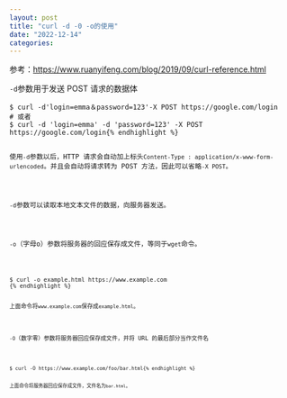 ```yaml
---
layout: post
title: "curl -d -0 -o的使用"
date: "2022-12-14"
categories: 
---
```

<p>参考：<a href="https://www.ruanyifeng.com/blog/2019/09/curl-reference.html">https://www.ruanyifeng.com/blog/2019/09/curl-reference.html</a></p>

<p><code>-d</code>参数用于发送 POST 请求的数据体</p>

<pre>
<code>$ curl -d&#39;login=emma＆password=123&#39;-X POST https://google.com/login
# 或者
$ curl -d &#39;login=emma&#39; -d &#39;password=123&#39; -X POST  https://google.com/login{% endhighlight %}

<p>使用<code>-d</code>参数以后，HTTP 请求会自动加上标头<code>Content-Type : application/x-www-form-urlencoded</code>。并且会自动将请求转为 POST 方法，因此可以省略<code>-X POST</code>。</p>

<p><code>-d</code>参数可以读取本地文本文件的数据，向服务器发送。</p>

<p><code>-o</code>（字母o）参数将服务器的回应保存成文件，等同于<code>wget</code>命令。</p>

<pre>
<code>$ curl -o example.html https://www.example.com
{% endhighlight %}

<p>上面命令将<code>www.example.com</code>保存成<code>example.html</code>。</p>

<p><code>-O</code>（数字零）参数将服务器回应保存成文件，并将 URL 的最后部分当作文件名</p>

<pre>
<code>$ curl -O https://www.example.com/foo/bar.html{% endhighlight %}

<p>上面命令将服务器回应保存成文件，文件名为<code>bar.html</code>。</p>

